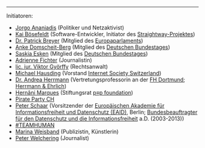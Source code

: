 ---
Initiatoren:

   * [Jorgo Ananiadis](https://twitter.com/JorgoA) (Politiker und Netzaktivist)
   * [Kai Bösefeldt](https://twitter.com/kbosefeldt) (Software-Entwickler, Initiator des [Straightway-Projektes](https://straightway.github.io))
   * [Dr. Patrick Breyer](https://www.patrick-breyer.de) (Mitglied des [Europaparlaments](https://www.europarl.europa.eu))
   * [Anke Domscheit-Berg](https://mdb.anke.domscheit-berg.de) (Mitglied des [Deutschen Bundestages](https://www.bundestag.de))
   * [Saskia Esken](https://www.saskiaesken.de) (Mitglied des [Deutschen Bundestages](https://www.bundestag.de))
   * [Adrienne Fichter](https://www.republik.ch/~adriennefichter) (Journalistin)
   * [lic. iur. Viktor Györffy](https://www.psg-law.ch/partner/lic._iur._viktor_gyoerffy.html) (Rechtsanwalt)
   * [Michael Hausding](https://twitter.com/mhausding) (Vorstand [Internet Society Switzerland](https://www.isoc.ch))
   * [Dr. Andrea Herrmann](https://www.fh-dortmund.de/herrmann) (Vertretungsprofessorin an der [FH Dortmund](https://www.fh-dortmund.de); [Herrmann & Ehrlich](http://www.herrmann-ehrlich.de))
   * [Hernâni Marques](https://vecirex.net) (Stiftungsrat [p≡p foundation](https://pep.foundation))
   * [Pirate Party CH](https://www.piratenpartei.ch/)
   * [Peter Schaar](https://peter-schaar.de) (Vorsitzender der [Europäischen Akademie für Informationsfreiheit und Datenschutz (EAID)](https://www.eaid-berlin.de), Berlin; [Bundesbeauftragter für den Datenschutz und die Informationsfreiheit](https://www.bfdi.bund.de) a.D. (2003-2013))
   * [#TEAMHUMAN](https://teamhuman.ch)
   * [Marina Weisband](https://twitter.com/afelia) (Publizistin, Künstlerin)
   * [Peter Welchering](https://www.welchering.de) (Journalist)
